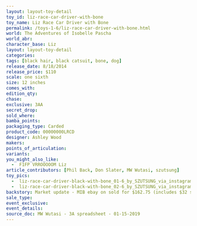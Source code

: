 ```yaml
---
layout: layout-toy-detail 
toy_id: liz-race-car-driver-with-bone
toy_name: Liz Race Car Driver with Bone
permalink: /toys-1-6/liz-race-car-driver-with-bone.html
world: The Adventures of Isobelle Pascha
world_abr: 
character_base: Liz
layout: layout-toy-detail
categories: 
tags: [black hair, black catsuit, bone, dog]
release_date: 8/18/2014
release_price: $110 
scale: one sixth
size: 12 inches
comes_with: 
edition_qty: 
chase: 
exclusive: 3AA
secret_drop: 
sold_where: 
bamba_points: 
packaging_type: Carded
product_code: 00000000LRCD
designer: Ashley Wood
makers: 
points_of_articulation: 
variants: 
you_might_also_like: 
  -  F1FP VRROOOOOM Liz
article_contributors: [Phil Back, Don Slater, MW Wutasi, szutsung]
toy_pics: 
  -  liz-race-car-driver-black-with-bone_01-6_by_SZUTSUNG_via_instagram.jpg
  -  liz-race-car-driver-black-with-bone_02-6_by_SZUTSUNG_via_instagram.jpg
backstory: Market update - MIB ebay on sold for $162.75 (includes $32 s/h) 9/2/19.
sale_type: 
event_exclusive: 
event_details: 
source_doc: MW Wutasi - 3A spreadsheet - 01-15-2019
---
```

